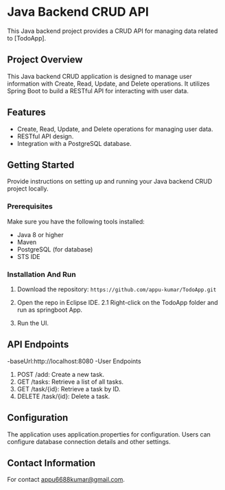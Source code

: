 # Java Backend CRUD API

This Java backend project provides a CRUD API for managing data related to [TodoApp].

## Project Overview
This Java backend CRUD application is designed to manage user information with Create, Read, Update, and Delete operations.
It utilizes Spring Boot to build a RESTful API for interacting with user data.

## Features
- Create, Read, Update, and Delete operations for managing user data.
- RESTful API design.
- Integration with a PostgreSQL database.

## Getting Started

Provide instructions on setting up and running your Java backend CRUD project locally.

### Prerequisites

Make sure you have the following tools installed:

- Java 8 or higher
- Maven
- PostgreSQL (for database)
- STS IDE 

### Installation And Run

1. Download the repository: `https://github.com/appu-kumar/TodoApp.git`
2. Open the repo in Eclipse IDE.
    2.1 Right-click on the TodoApp folder and run as springboot App.

3. Run the UI.

## API Endpoints
-baseUrl:http://localhost:8080
-User Endpoints
1. POST /add: Create a new task.
2. GET /tasks: Retrieve a list of all tasks.
3. GET /task/{id}: Retrieve a task by ID.
4. DELETE /task/{id}: Delete a task.

## Configuration
The application uses application.properties for configuration. Users can configure database connection details and other settings.

## Contact Information
For contact appu6688kumar@gmail.com.
